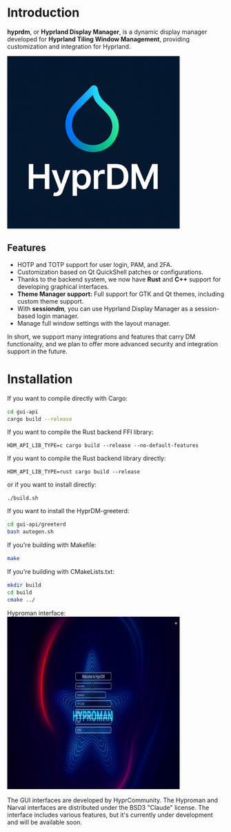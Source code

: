 # Introduction
**hyprdm**, or **Hyprland Display Manager**, is a dynamic display manager developed for **Hyprland Tiling Window Management**, providing customization and integration for Hyprland.


<img src="HyprlandDM.png" alt="HyprlandDM" width="400" height="400"/>


## Features
- HOTP and TOTP support for user login, PAM, and 2FA.
- Customization based on Qt QuickShell patches or configurations.
- Thanks to the backend system, we now have **Rust** and **C++** support for developing graphical interfaces.
- **Theme Manager support:** Full support for GTK and Qt themes, including custom theme support.
- With **sessiondm**, you can use Hyprland Display Manager as a session-based login manager.
- Manage full window settings with the layout manager.

In short, we support many integrations and features that carry DM functionality, and we plan to offer more advanced security and integration support in the future.

# Installation

If you want to compile directly with Cargo:

```bash
cd gui-api
cargo build --release
```
If you want to compile the Rust backend FFI library:
```
HDM_API_LIB_TYPE=c cargo build --release --no-default-features
```
If you want to compile the Rust backend library directly:
```
HDM_API_LIB_TYPE=rust cargo build --release
```
or if you want to install directly:
```
./build.sh
```
If you want to install the HyprDM-greeterd:

```bash
cd gui-api/greeterd
bash autogen.sh
````

If you're building with Makefile:

```bash
make
```

If you're building with CMakeLists.txt:

```bash
mkdir build
cd build
cmake ../
```
Hyproman interface:
<img src="/interfaces-examples/Hyproman.png" alt="HyprlandDM" width="400" height="400"/>

The GUI interfaces are developed by HyprCommunity. The Hyproman and Narval interfaces are distributed under the BSD3 "Claude" license. The interface includes various features, but it's currently under development and will be available soon.

